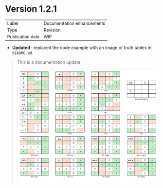# Version 1.2.1

|                  |                            |
|------------------|----------------------------|
| Label            | Documentation enhancements |
| Type             | Revision                   |
| Publication date | WIP                        |

- **Updated** : replaced the code example with an image of truth tables in `README.md`.

> This is a documentation update.
> 
> ![Digit operations](../digit-operations.png)